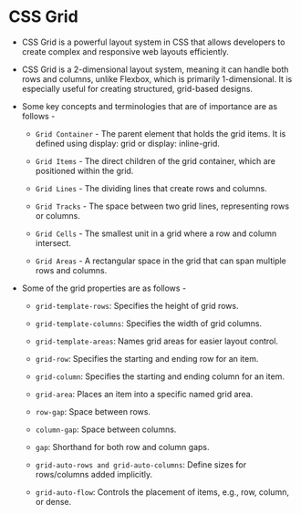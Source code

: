 # CSS Grid

- CSS Grid is a powerful layout system in CSS that allows developers to create complex and responsive web layouts efficiently.

- CSS Grid is a 2-dimensional layout system, meaning it can handle both rows and columns, unlike Flexbox, which is primarily 1-dimensional. It is especially useful for creating structured, grid-based designs.

- Some key concepts and terminologies that are of importance are as follows -

  - `Grid Container` - The parent element that holds the grid items. It is defined using display: grid or display: inline-grid.

  - `Grid Items` - The direct children of the grid container, which are positioned within the grid.

  - `Grid Lines` - The dividing lines that create rows and columns.

  - `Grid Tracks` - The space between two grid lines, representing rows or columns.

  - `Grid Cells` - The smallest unit in a grid where a row and column intersect.

  - `Grid Areas` - A rectangular space in the grid that can span multiple rows and columns.

- Some of the grid properties are as follows -

  - `grid-template-rows`: Specifies the height of grid rows.

  - `grid-template-columns`: Specifies the width of grid columns.

  - `grid-template-areas`: Names grid areas for easier layout control.

  - `grid-row`: Specifies the starting and ending row for an item.

  - `grid-column`: Specifies the starting and ending column for an item.

  - `grid-area`: Places an item into a specific named grid area.

  - `row-gap`: Space between rows.

  - `column-gap`: Space between columns.

  - `gap`: Shorthand for both row and column gaps.

  - `grid-auto-rows and grid-auto-columns`: Define sizes for rows/columns added implicitly.

  - `grid-auto-flow`: Controls the placement of items, e.g., row, column, or dense.
